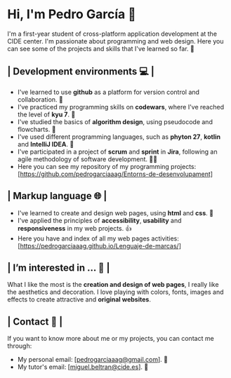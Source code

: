 # Hi, I'm Pedro García 👋

I'm a first-year student of cross-platform application development at the CIDE center. I'm passionate about programming and web design. Here you can see some of the projects and skills that I've learned so far. 🚀

## | Development environments 💻 | 
- I've learned to use **github** as a platform for version control and collaboration. 🙌
- I've practiced my programming skills on **codewars**, where I've reached the level of **kyu 7**. 🥋
- I've studied the basics of **algorithm design**, using pseudocode and flowcharts. 🧠
- I've used different programming languages, such as **phyton 27**, **kotlin** and **IntelliJ IDEA**. 🐍
- I've participated in a project of **scrum** and **sprint** in **Jira**, following an agile methodology of software development. 🏃‍♂️
- Here you can see my repository of my programming projects: [https://github.com/pedrogarciaaag/Entorns-de-desenvolupament]

## | Markup language 🌐 | 
- I've learned to create and design web pages, using **html** and **css**. 🎨
- I've applied the principles of **accessibility**, **usability** and **responsiveness** in my web projects. 👍
- Here you have and index of all my web pages activities: [https://pedrogarciaaag.github.io/Lenguaje-de-marcas/]

## | I’m interested in ... 👀 | 

What I like the most is the **creation and design of web pages**, I really like the aesthetics and decoration. I love playing with colors, fonts, images and effects to create attractive and **original websites**.

## | Contact 📮 | 

If you want to know more about me or my projects, you can contact me through: 
- My personal email: [pedrogarciaaag@gmail.com]. 📧
- My tutor's email: [miguel.beltran@cide.es]. 📧
